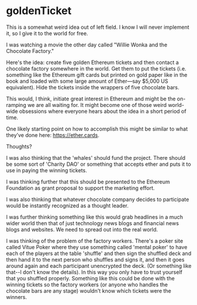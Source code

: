 # goldenTicket

This is a somewhat weird idea out of left field. I know I will never implement it, so I give it to the world for free.

I was watching a movie the other day called "Willie Wonka and the Chocolate Factory."

Here's the idea: create five golden Ethereum tickets and then contact a chocolate factory somewhere in the world. Get them to put the tickets (i.e. something like the Ethereum gift cards but printed on gold paper like in the book and loaded with some large amount of Ether—say $5,000 US equivalent). Hide the tickets inside the wrappers of five chocolate bars.

This would, I think, initiate great interest in Ethereum and might be the on-ramping we are all waiting for. It might become one of those weird world-wide obsessions where everyone hears about the idea in a short period of time.

One likely starting point on how to accomplish this might be similar to what they’ve done here: https://ether.cards.

Thoughts?


I was also thinking that the 'whales' should fund the project. There should be some sort of 'Charity DAO' or something that accepts ether and puts it to use in paying the winning tickets.

I was thinking further that this should be presented to the Ethereum Foundation as grant proposal to support the marketing effort.

I was also thinking that whatever chocolate company decides to participate would be instantly recognized as a thought leader.

I was further thinking something like this would grab headlines in a much wider world then that of just technology news blogs and financial news blogs and websites. We need to spread out into the real world.

I was thinking of the problem of the factory workers. There's a poker site called Vitue Poker where they use something called 'mental poker' to have each of the players at the table 'shuffle' and then sign the shuffled deck and then hand it to the next person who shuffles and signs it, and then it goes around again and each participant unencrypted the deck. (Or something like that--I don't know the details). In this way you only have to trust yourself that you shuffled properly. Something like this could be done with the winning tickets so the factory workers (or anyone who handles the chocolate bars are any stage) wouldn't know which tickets were the winners.


